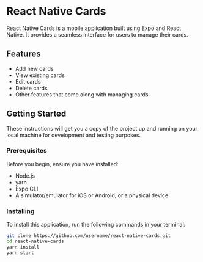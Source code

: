 # React Native Cards

React Native Cards is a mobile application built using Expo and React Native. It provides a seamless interface for users to manage their cards.

## Features

- Add new cards
- View existing cards
- Edit cards
- Delete cards
- Other features that come along with managing cards

## Getting Started

These instructions will get you a copy of the project up and running on your local machine for development and testing purposes.

### Prerequisites

Before you begin, ensure you have installed:

- Node.js
- yarn
- Expo CLI
- A simulator/emulator for iOS or Android, or a physical device

### Installing

To install this application, run the following commands in your terminal:

```bash
git clone https://github.com/username/react-native-cards.git
cd react-native-cards
yarn install
yarn start
```
